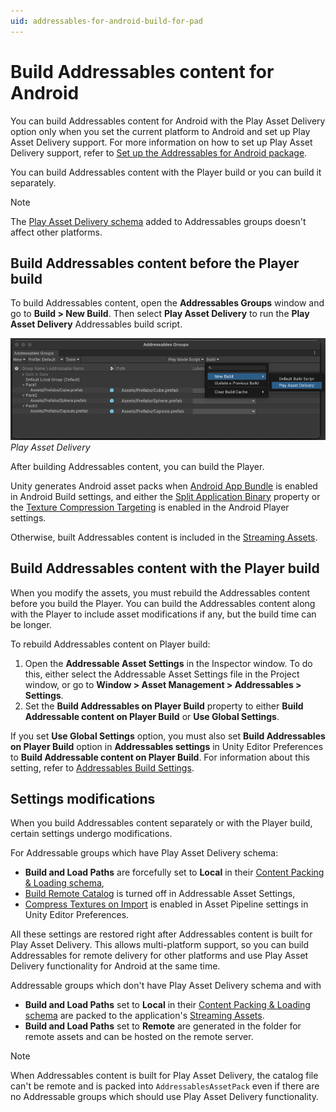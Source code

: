 ```yaml
---
uid: addressables-for-android-build-for-pad
---
```


# Build Addressables content for Android

You can build Addressables content for Android with the Play Asset Delivery option only when you set the current platform to Android and set up Play Asset Delivery support. For more information on how to set up Play Asset Delivery support, refer to [Set up the Addressables for Android package](install.md#android-addressables).

You can build Addressables content with the Player build or you can build it separately.

>[!NOTE]
>The [Play Asset Delivery schema](play-asset-delivery-schema-reference.md) added to Addressables groups doesn't affect other platforms.

## Build Addressables content before the Player build

To build Addressables content, open the **Addressables Groups** window and go to **Build > New Build**. Then select **Play Asset Delivery** to run the **Play Asset Delivery** Addressables build script.

![Play Asset Delivery](images/build-playassetdelivery.png) <br/>_Play Asset Delivery_

After building Addressables content, you can build the Player.

Unity generates Android asset packs when [Android App Bundle](https://docs.unity3d.com/6000.0/Documentation/Manual/android-distribution-google-play.html#android-app-bundle) is enabled in Android Build settings, and either the [Split Application Binary](https://docs.unity3d.com/Manual/class-PlayerSettingsAndroid.html#splitapplicationbinary) property or the [Texture Compression Targeting](https://docs.unity3d.com/6000.0/Documentation/Manual/android-distribution-google-play.html#texture-compression-targeting) is enabled in the Android Player settings.

Otherwise, built Addressables content is included in the [Streaming Assets](https://docs.unity3d.com/Manual/StreamingAssets.html).

## Build Addressables content with the Player build

When you modify the assets, you must rebuild the Addressables content before you build the Player. You can build the Addressables content along with the Player to include asset modifications if any, but the build time can be longer.

To rebuild Addressables content on Player build:
1. Open the **Addressable Asset Settings** in the Inspector window. To do this, either select the Addressable Asset Settings file in the Project window, or go to **Window > Asset Management > Addressables > Settings**.
2. Set the **Build Addressables on Player Build** property to either **Build Addressable content on Player Build** or **Use Global Settings**.

If you set **Use Global Settings** option, you must also set **Build Addressables on Player Build** option in **Addressables settings** in Unity Editor Preferences to **Build Addressable content on Player Build**. For information about this setting, refer to [Addressables Build Settings](xref:addressables-asset-settings#build).


## Settings modifications

When you build Addressables content separately or with the Player build,  certain settings undergo modifications.

For Addressable groups which have Play Asset Delivery schema:

* **Build and Load Paths** are forcefully set to **Local** in their [Content Packing & Loading schema](xref:addressables-content-packing-and-loading-schema),
* [Build Remote Catalog](xref:addressables-asset-settings#catalog) is turned off in Addressable Asset Settings,
* [Compress Textures on Import](https://docs.unity3d.com/Manual/Preferences.html#asset-pipeline) is enabled in Asset Pipeline settings in Unity Editor Preferences.

All these settings are restored right after Addressables content is built for Play Asset Delivery. This allows multi-platform support, so you can build Addressables for remote delivery for other platforms and use Play Asset Delivery functionality for Android at the same time.

Addressable groups which don't have Play Asset Delivery schema and with
* **Build and Load Paths** set to **Local** in their [Content Packing & Loading schema](xref:addressables-content-packing-and-loading-schema) are packed to the application's [Streaming Assets](https://docs.unity3d.com/Manual/StreamingAssets.html).
* **Build and Load Paths** set to **Remote** are generated in the folder for remote assets and can be hosted on the remote server.

>[!Note]
> When Addressables content is built for Play Asset Delivery, the catalog file can't be remote and is packed into `AddressablesAssetPack` even if there are no Addressable groups which should use Play Asset Delivery functionality.
